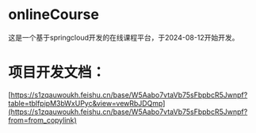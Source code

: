 # onlineCourse
这是一个基于springcloud开发的在线课程平台，于2024-08-12开始开发。
# 项目开发文档：
[https://s1zqauwoukh.feishu.cn/base/W5Aabo7vtaVb75sFbpbcR5Jwnpf?table=tblfpipM3bWxUPyc&view=vewRbJDQmp](https://s1zqauwoukh.feishu.cn/base/W5Aabo7vtaVb75sFbpbcR5Jwnpf?from=from_copylink)
